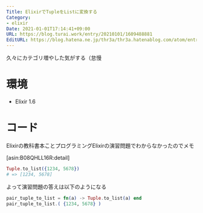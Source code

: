 ```yaml
---
Title: ElixirでTupleをListに変換する
Category:
- elixir
Date: 2021-01-01T17:14:41+09:00
URL: https://blog.turai.work/entry/20210101/1609488881
EditURL: https://blog.hatena.ne.jp/thr3a/thr3a.hatenablog.com/atom/entry/26006613672827173
---
```


久々にカテゴリ増やした気がする（怠慢

# 環境

- Elixir 1.6

# コード

Elixirの教科書本ことプログラミングElixirの演習問題でわからなかったのでメモ

[asin:B08QHLL16R:detail]

```elixir
Tuple.to_list({1234, 5678})
# => [1234, 5678]
```

よって演習問題の答えは以下のようになる

```elixir
pair_tuple_to_list = fn(a) -> Tuple.to_list(a) end
pair_tuple_to_list.( {1234, 5678} )
```
